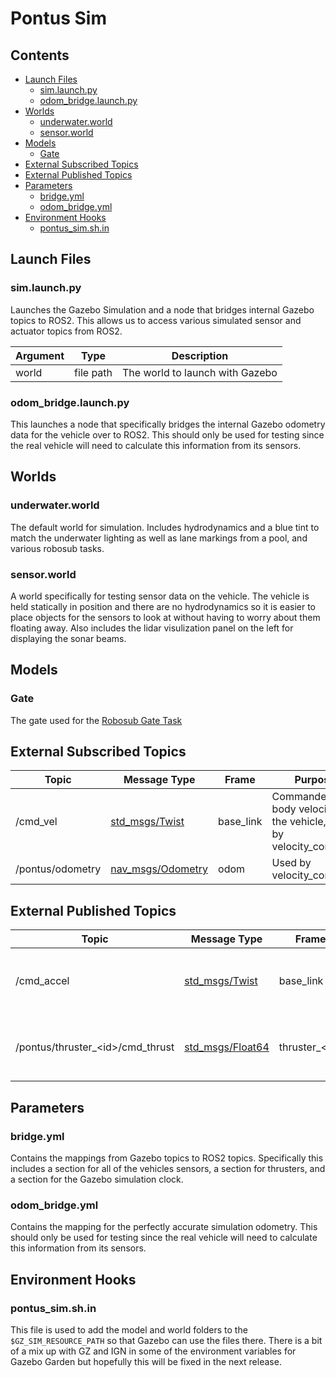 # Pontus Sim

## Contents
- [Launch Files](#launch-files)
  - [sim.launch.py](#simlaunchpy)
  - [odom_bridge.launch.py](#odom\_bridgelaunchpy)
- [Worlds](#worlds)
  - [underwater.world](#underwaterworld)
  - [sensor.world](#sensorworld)
- [Models](#models)
  - [Gate](#gate)
- [External Subscribed Topics](#external-subscribed-topics)
- [External Published Topics](#external-published-topics)
- [Parameters](#parameters)
  - [bridge.yml](#bridgeyml)
  - [odom_bridge.yml](#odom\_bridgeyml)
- [Environment Hooks](#environment-hooks)
  - [pontus_sim.sh.in](pontus\_simshin)

## Launch Files

### sim.launch.py

Launches the Gazebo Simulation and a node that bridges internal Gazebo topics to ROS2. This allows us to access various simulated sensor and actuator topics from ROS2.

| Argument | Type | Description |
|----------|------|-------------|
| world | file path | The world to launch with Gazebo |

### odom_bridge.launch.py

This launches a node that specifically bridges the internal Gazebo odometry data for the vehicle over to ROS2. This should only be used for testing since the real vehicle will need to calculate this information from its sensors.

## Worlds

### underwater.world
The default world for simulation. Includes hydrodynamics and a blue tint to match the underwater lighting as well as lane markings from a pool, and various robosub tasks.

### sensor.world
A world specifically for testing sensor data on the vehicle. The vehicle is held statically in position and there are no hydrodynamics so it is easier to place objects for the sensors to look at without having to worry about them floating away. Also includes the lidar visulization panel on the left for displaying the sonar beams.

## Models

### Gate
The gate used for the [Robosub Gate Task](https://robonation.org/app/uploads/sites/4/2023/06/2023-RoboSub_Team-Handbook_v2.0.pdf#page=17)

## External Subscribed Topics

| Topic | Message Type | Frame | Purpose |
|-------|--------------|-------|---------|
| /cmd_vel | [std_msgs/Twist](https://docs.ros2.org/latest/api/geometry_msgs/msg/Twist.html) | base_link | Commanded body velocity of the vehicle, used by velocity_controller |
| /pontus/odometry | [nav_msgs/Odometry](https://docs.ros2.org/latest/api/nav_msgs/msg/Odometry.html) | odom | Used by velocity_controller |

## External Published Topics

| Topic | Message Type | Frame | Purpose |
|-------|--------------|-------|---------|
| /cmd_accel | [std_msgs/Twist](https://docs.ros2.org/latest/api/geometry_msgs/msg/Twist.html) | base_link | Commanded body acceleration of the vehicle |
| /pontus/thruster_\<id\>/cmd_thrust | [std_msgs/Float64](https://docs.ros2.org/latest/api/std_msgs/msg/Float64.html) | thruster_\<id\> | Commanded thrust in Newtons for specified thruster |

## Parameters

### bridge.yml
Contains the mappings from Gazebo topics to ROS2 topics. Specifically this includes a section for all of the vehicles sensors, a section for thrusters, and a section for the Gazebo simulation clock.

### odom_bridge.yml
Contains the mapping for the perfectly accurate simulation odometry. This should only be used for testing since the real vehicle will need to calculate this information from its sensors.

## Environment Hooks

### pontus_sim.sh.in
This file is used to add the model and world folders to the `$GZ_SIM_RESOURCE_PATH` so that Gazebo can use the files there. There is a bit of a mix up with GZ and IGN in some of the environment variables for Gazebo Garden but hopefully this will be fixed in the next release.
